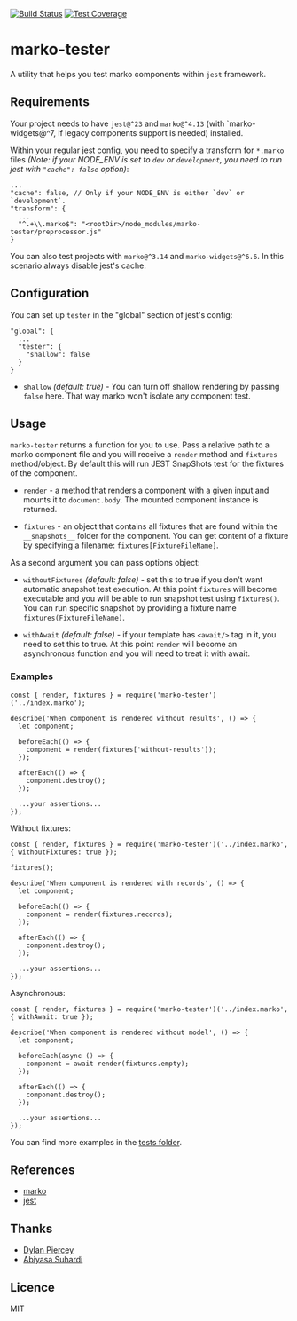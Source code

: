 [![Build Status](https://travis-ci.org/oxala/marko-tester.svg?branch=master)](https://travis-ci.org/oxala/marko-tester) [![Test Coverage](https://api.codeclimate.com/v1/badges/46c76b421392b0cdc6e1/test_coverage)](https://codeclimate.com/github/oxala/marko-tester/test_coverage)
# marko-tester
A utility that helps you test marko components within `jest` framework.

## Requirements
Your project needs to have `jest@^23` and `marko@^4.13` (with `marko-widgets@^7, if legacy components support is needed) installed.

Within your regular jest config, you need to specify a transform for `*.marko` files _(Note: if your NODE_ENV is set to `dev` or `development`, you need to run jest with `"cache": false` option)_:

```
...
"cache": false, // Only if your NODE_ENV is either `dev` or `development`.
"transform": {
  ...
  "^.+\\.marko$": "<rootDir>/node_modules/marko-tester/preprocessor.js"
}
```

You can also test projects with `marko@^3.14` and `marko-widgets@^6.6`. In this scenario always disable jest's cache.

## Configuration
You can set up `tester` in the "global" section of jest's config:

```
"global": {
  ...
  "tester": {
    "shallow": false
  }
}
```

- `shallow` _(default: true)_ - You can turn off shallow rendering by passing `false` here. That way marko won't isolate any component test.

## Usage
`marko-tester` returns a function for you to use. Pass a relative path to a marko component file and you will receive a `render` method and `fixtures` method/object. By default this will run JEST SnapShots test for the fixtures of the component.

- `render` - a method that renders a component with a given input and mounts it to `document.body`. The mounted component instance is returned.

- `fixtures` - an object that contains all fixtures that are found within the `__snapshots__` folder for the component. You can get content of a fixture by specifying a filename: `fixtures[FixtureFileName]`.

As a second argument you can pass options object:

- `withoutFixtures` _(default: false)_ - set this to true if you don't want automatic snapshot test execution. At this point `fixtures` will become executable and you will be able to run snapshot test using `fixtures()`. You can run specific snapshot by providing a fixture name `fixtures(FixtureFileName)`.

- `withAwait` _(default: false)_ - if your template has `<await/>` tag in it, you need to set this to true. At this point `render` will become an asynchronous function and you will need to treat it with await.

### Examples

```
const { render, fixtures } = require('marko-tester')('../index.marko');

describe('When component is rendered without results', () => {
  let component;

  beforeEach(() => {
    component = render(fixtures['without-results']);
  });

  afterEach(() => {
    component.destroy();
  });

  ...your assertions...
});
```

Without fixtures:

```
const { render, fixtures } = require('marko-tester')('../index.marko', { withoutFixtures: true });

fixtures();

describe('When component is rendered with records', () => {
  let component;

  beforeEach(() => {
    component = render(fixtures.records);
  });

  afterEach(() => {
    component.destroy();
  });

  ...your assertions...
});
```

Asynchronous:

```
const { render, fixtures } = require('marko-tester')('../index.marko', { withAwait: true });

describe('When component is rendered without model', () => {
  let component;

  beforeEach(async () => {
    component = await render(fixtures.empty);
  });

  afterEach(() => {
    component.destroy();
  });

  ...your assertions...
});
```

You can find more examples in the [tests folder](https://github.com/oxala/marko-tester/tree/master/tests).

## References
* [marko](http://markojs.com)
* [jest](https://jestjs.io)

## Thanks
* [Dylan Piercey](https://github.com/DylanPiercey)
* [Abiyasa Suhardi](https://github.com/abiyasa)

## Licence
MIT
